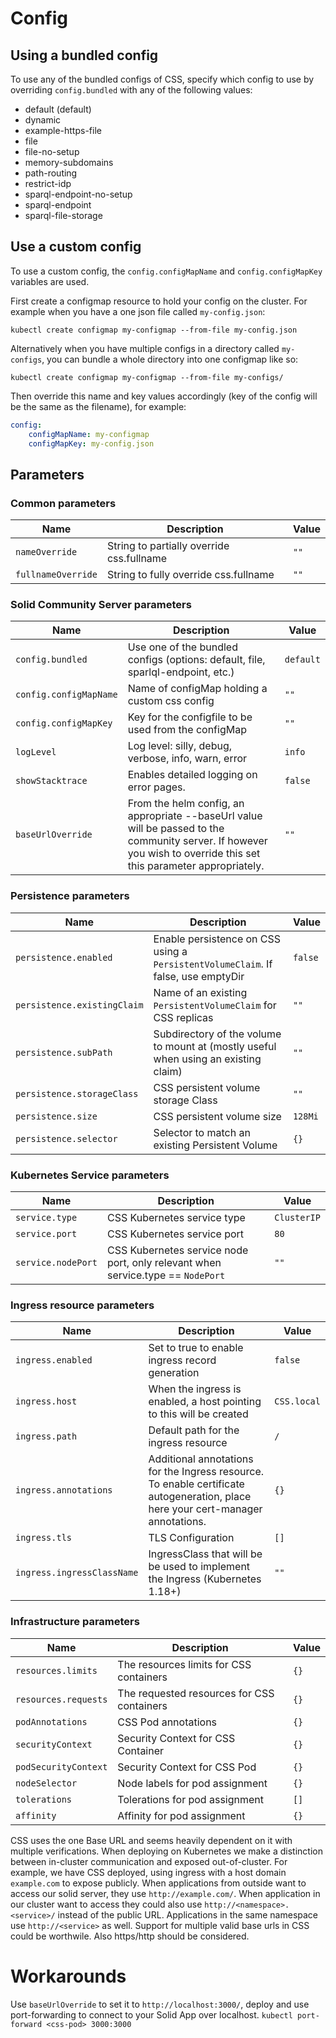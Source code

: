# Config

## Using a bundled config
To use any of the bundled configs of CSS, specify which config to use by overriding `config.bundled` with any of the following values:
- default (default)
- dynamic
- example-https-file
- file
- file-no-setup
- memory-subdomains
- path-routing
- restrict-idp
- sparql-endpoint-no-setup
- sparql-endpoint
- sparql-file-storage

## Use a custom config
To use a custom config, the `config.configMapName` and `config.configMapKey` variables are used.

First create a configmap resource to hold your config on the cluster. For example when you have a one json file called `my-config.json`:
```
kubectl create configmap my-configmap --from-file my-config.json
```

Alternatively when you have multiple configs in a directory called `my-configs`, you can bundle a whole directory into one configmap like so:
```
kubectl create configmap my-configmap --from-file my-configs/
```

Then override this name and key values accordingly (key of the config will be the same as the filename), for example:
```yaml
config:
    configMapName: my-configmap
    configMapKey: my-config.json
```

## Parameters

### Common parameters

| Name               | Description                               | Value |
| ------------------ | ----------------------------------------- | ----- |
| `nameOverride`     | String to partially override css.fullname | `""`  |
| `fullnameOverride` | String to fully override css.fullname     | `""`  |


### Solid Community Server parameters

| Name                   | Description                                                                                                                                                         | Value     |
| ---------------------- | ------------------------------------------------------------------------------------------------------------------------------------------------------------------- | --------- |
| `config.bundled`       | Use one of the bundled configs (options: default, file, sparlql-endpoint, etc.)                                                                                     | `default` |
| `config.configMapName` | Name of configMap holding a custom css config                                                                                                                       | `""`      |
| `config.configMapKey`  | Key for the configfile to be used from the configMap                                                                                                                | `""`      |
| `logLevel`             | Log level: silly, debug, verbose, info, warn, error                                                                                                                 | `info`    |
| `showStacktrace`       | Enables detailed logging on error pages.                                                                                                                            | `false`   |
| `baseUrlOverride`      | From the helm config, an appropriate --baseUrl value will be passed to the community server. If however you wish to override this set this parameter appropriately. | `""`      |


### Persistence parameters

| Name                        | Description                                                                         | Value   |
| --------------------------- | ----------------------------------------------------------------------------------- | ------- |
| `persistence.enabled`       | Enable persistence on CSS using a `PersistentVolumeClaim`. If false, use emptyDir   | `false` |
| `persistence.existingClaim` | Name of an existing `PersistentVolumeClaim` for CSS replicas                        | `""`    |
| `persistence.subPath`       | Subdirectory of the volume to mount at (mostly useful when using an existing claim) | `""`    |
| `persistence.storageClass`  | CSS persistent volume storage Class                                                 | `""`    |
| `persistence.size`          | CSS persistent volume size                                                          | `128Mi` |
| `persistence.selector`      | Selector to match an existing Persistent Volume                                     | `{}`    |


### Kubernetes Service parameters

| Name               | Description                                                                     | Value       |
| ------------------ | ------------------------------------------------------------------------------- | ----------- |
| `service.type`     | CSS Kubernetes service type                                                     | `ClusterIP` |
| `service.port`     | CSS Kubernetes service port                                                     | `80`        |
| `service.nodePort` | CSS Kubernetes service node port, only relevant when service.type == `NodePort` | `""`        |


### Ingress resource parameters

| Name                       | Description                                                                                                                      | Value       |
| -------------------------- | -------------------------------------------------------------------------------------------------------------------------------- | ----------- |
| `ingress.enabled`          | Set to true to enable ingress record generation                                                                                  | `false`     |
| `ingress.host`             | When the ingress is enabled, a host pointing to this will be created                                                             | `CSS.local` |
| `ingress.path`             | Default path for the ingress resource                                                                                            | `/`         |
| `ingress.annotations`      | Additional annotations for the Ingress resource. To enable certificate autogeneration, place here your cert-manager annotations. | `{}`        |
| `ingress.tls`              | TLS Configuration                                                                                                                | `[]`        |
| `ingress.ingressClassName` | IngressClass that will be be used to implement the Ingress (Kubernetes 1.18+)                                                    | `""`        |


### Infrastructure parameters

| Name                 | Description                                | Value |
| -------------------- | ------------------------------------------ | ----- |
| `resources.limits`   | The resources limits for CSS containers    | `{}`  |
| `resources.requests` | The requested resources for CSS containers | `{}`  |
| `podAnnotations`     | CSS Pod annotations                        | `{}`  |
| `securityContext`    | Security Context for CSS Container         | `{}`  |
| `podSecurityContext` | Security Context for CSS Pod               | `{}`  |
| `nodeSelector`       | Node labels for pod assignment             | `{}`  |
| `tolerations`        | Tolerations for pod assignment             | `[]`  |
| `affinity`           | Affinity for pod assignment                | `{}`  |


CSS uses the one Base URL and seems heavily dependent on it with multiple verifications.
When deploying on Kubernetes we make a distinction between in-cluster communication and exposed out-of-cluster.
For example, we have CSS deployed, using ingress with a host domain `example.com` to expose publicly.
When applications from outside want to access our solid server, they use `http://example.com/`.
When application in our cluster want to access they could also use `http://<namespace>.<service>/` instead of the public URL.
Applications in the same namespace use `http://<service>` as well. Support for multiple valid base urls in CSS could be worthwile. Also https/http should be considered.

# Workarounds
Use `baseUrlOverride` to set it to `http://localhost:3000/`, deploy and use port-forwarding to connect to your Solid App over localhost.
`kubectl port-forward <css-pod> 3000:3000`



